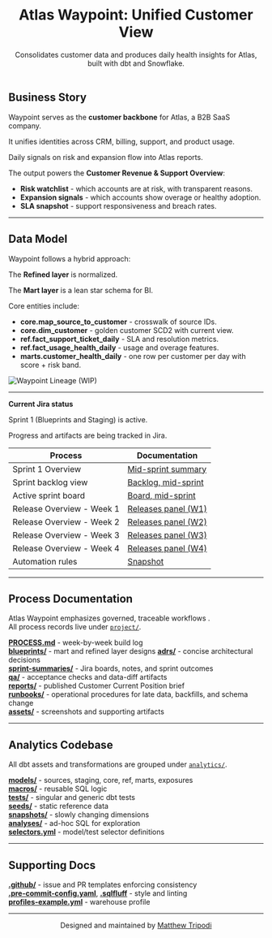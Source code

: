 ﻿<h1 align="center">Atlas Waypoint: Unified Customer View</h1>

<p align="center">
  Consolidates customer data and produces daily health insights for Atlas, built with dbt and Snowflake.
  <br/><br/>
</p>

## Business Story

Waypoint serves as the **customer backbone** for Atlas, a B2B SaaS company.

It unifies identities across CRM, billing, support, and product usage.

Daily signals on risk and expansion flow into Atlas reports.

The output powers the **Customer Revenue & Support Overview**:  
- **Risk watchlist** - which accounts are at risk, with transparent reasons.  
- **Expansion signals** - which accounts show overage or healthy adoption.  
- **SLA snapshot** - support responsiveness and breach rates.  

---

## Data Model

Waypoint follows a hybrid approach:  

The **Refined layer** is normalized.  

The **Mart layer** is a lean star schema for BI.  


Core entities include:  

- **core.map_source_to_customer** - crosswalk of source IDs.  
- **core.dim_customer** - golden customer SCD2 with current view.  
- **ref.fact_support_ticket_daily** - SLA and resolution metrics.  
- **ref.fact_usage_health_daily** - usage and overage features.  
- **marts.customer_health_daily** - one row per customer per day with score + risk band.  

![Waypoint Lineage](project/lineage/lineage_v1.png) (WIP)

---

**Current Jira status**

Sprint 1 (Blueprints and Staging) is active.  

Progress and artifacts are being tracked in Jira.  

| Process                   | Documentation                                                             |
|---------------------------|---------------------------------------------------------------------------|
| Sprint 1 Overview         | [Mid-sprint summary](project/sprint-summaries/sprint-01.md)               |
| Sprint backlog view       | [Backlog, mid-sprint](project/sprint-summaries/sprint-01_mid_backlog.jpg) |
| Active sprint board       | [Board, mid-sprint](project/sprint-summaries/sprint-01_mid_board.jpg)     |
| Release Overview - Week 1 | [Releases panel (W1)](project/assets/releases_panel_w1_2025-10-01_v4.jpg) |
| Release Overview - Week 2 | [Releases panel (W2)](project/assets/releases_panel_w2_2025-10-01_v3.jpg) |
| Release Overview - Week 3 | [Releases panel (W3)](project/assets/releases_panel_w3_2025-10-01_v3.jpg) |
| Release Overview - Week 4 | [Releases panel (W4)](project/assets/releases_panel_w4_2025-10-01_v3.jpg) |
| Automation rules          | [Snapshot](project/assets/automation_rules_2025-10-01.jpg)                |

---

## Process Documentation

Atlas Waypoint emphasizes governed, traceable workflows
.  
All process records live under [`project/`](project/).

[**PROCESS.md**](project/PROCESS.md) - week-by-week build log  
[**blueprints/**](project/blueprints/) - mart and refined layer designs
[**adrs/**](project/adrs/) - concise architectural decisions  
[**sprint-summaries/**](project/sprint-summaries/) - Jira boards, notes, and sprint outcomes  
[**qa/**](project/qa/) - acceptance checks and data-diff artifacts  
[**reports/**](project/reports/) - published Customer Current Position brief  
[**runbooks/**](project/runbooks/) - operational procedures for late data, backfills, and schema change  
[**assets/**](project/assets/) - screenshots and supporting artifacts  

---

## Analytics Codebase

All dbt assets and transformations are grouped under [`analytics/`](analytics/).

[**models/**](analytics/models/) - sources, staging, core, ref, marts, exposures  
[**macros/**](analytics/macros/) - reusable SQL logic  
[**tests/**](analytics/tests/) - singular and generic dbt tests  
[**seeds/**](analytics/seeds/) - static reference data  
[**snapshots/**](analytics/snapshots/) - slowly changing dimensions  
[**analyses/**](analytics/analyses/) - ad-hoc SQL for exploration  
[**selectors.yml**](analytics/selectors.yml) - model/test selector definitions  

---

## Supporting Docs

[**.github/**](.github/) - issue and PR templates enforcing consistency  
[**.pre-commit-config.yaml**](.pre-commit-config.yaml), [**.sqlfluff**](.sqlfluff) - style and linting  
[**profiles-example.yml**](profiles-example.yml) - warehouse profile

---

<p align="center">Designed and maintained by <a href="https://github.com/moveeleven-data">Matthew Tripodi</a></p>
